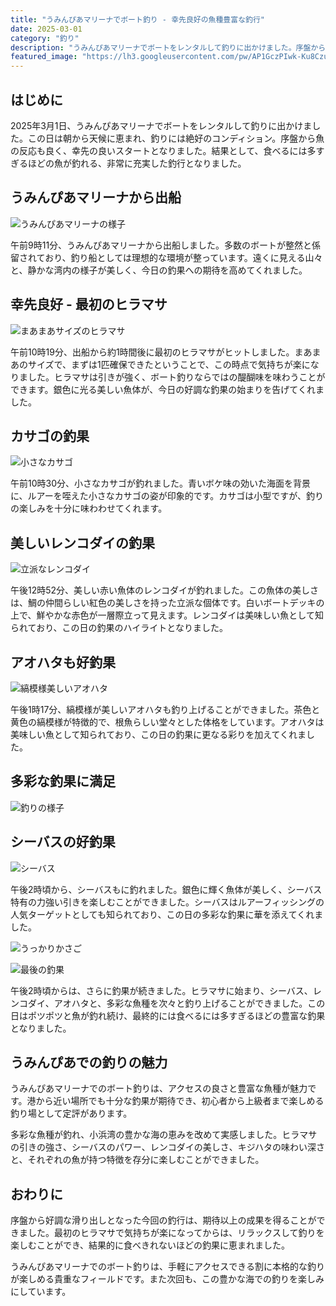 ```yaml
---
title: "うみんぴあマリーナでボート釣り - 幸先良好の魚種豊富な釣行"
date: 2025-03-01
category: "釣り"
description: "うみんぴあマリーナでボートをレンタルして釣りに出かけました。序盤からヒラマサが釣れる幸先の良いスタートで、その後も多彩な魚種が釣れる充実した釣行となりました。"
featured_image: "https://lh3.googleusercontent.com/pw/AP1GczPIwk-Ku8CzujUhQqV0SunJkHqX5qLwMMRfiE3Lr_QDt7IPqChK4vulYN-83ApHhvKWnM_Llrbcyu9ocy4YdVTvsqvd2MKlwzQRkaXeT36rsV_7xkr9BtKx2n_-mU-Noq9Zf-mXpKvdEC_h2TFDK21mcA=w800-h449-s-no-gm?authuser=0"
---
```


<!-- Google Photos元URL: https://photos.app.goo.gl/c1aW875ihP7HMuPn8 -->

## はじめに

2025年3月1日、うみんぴあマリーナでボートをレンタルして釣りに出かけました。この日は朝から天候に恵まれ、釣りには絶好のコンディション。序盤から魚の反応も良く、幸先の良いスタートとなりました。結果として、食べるには多すぎるほどの魚が釣れる、非常に充実した釣行となりました。

## うみんぴあマリーナから出船

![うみんぴあマリーナの様子](https://lh3.googleusercontent.com/pw/AP1GczP5W9r1Hm3l7X_no5D4zkWa1qAfOJwdrtoIlmvQPGEg3fnPhOk_X1dzdyteBGGU5G7nH_GUVFkyJCKB0OJ0GgN7Jzc0W_P5YFfLNa-Av7OeL6t1CwJCMB2NRAofk5ZvAp4R86s6Z65p8Q2LV4igl9b4tQ=w800-h600-s-no-gm?authuser=0)

午前9時11分、うみんぴあマリーナから出船しました。多数のボートが整然と係留されており、釣り船としては理想的な環境が整っています。遠くに見える山々と、静かな湾内の様子が美しく、今日の釣果への期待を高めてくれました。

## 幸先良好 - 最初のヒラマサ

![まあまあサイズのヒラマサ](https://lh3.googleusercontent.com/pw/AP1GczPIwk-Ku8CzujUhQqV0SunJkHqX5qLwMMRfiE3Lr_QDt7IPqChK4vulYN-83ApHhvKWnM_Llrbcyu9ocy4YdVTvsqvd2MKlwzQRkaXeT36rsV_7xkr9BtKx2n_-mU-Noq9Zf-mXpKvdEC_h2TFDK21mcA=w800-h449-s-no-gm?authuser=0)

午前10時19分、出船から約1時間後に最初のヒラマサがヒットしました。まあまあのサイズで、まずは1匹確保できたということで、この時点で気持ちが楽になりました。ヒラマサは引きが強く、ボート釣りならではの醍醐味を味わうことができます。銀色に光る美しい魚体が、今日の好調な釣果の始まりを告げてくれました。

## カサゴの釣果

![小さなカサゴ](https://lh3.googleusercontent.com/pw/AP1GczOAVdodpr8EyPkhvWLTfU4PY5rrQU0FPziGnTOOtaE8KJ7XP-Pd47Meo1WIKpr47cicBECuqJpDcTYqiiT3o3yq54ek3gxNA5u1J_M1bgiBdIiQHryPMX2t4P9GIwpgbJSGaabu1MLq5l03Fxhl8ycsHw=w800-h449-s-no-gm?authuser=0)

午前10時30分、小さなカサゴが釣れました。青いボケ味の効いた海面を背景に、ルアーを咥えた小さなカサゴの姿が印象的です。カサゴは小型ですが、釣りの楽しみを十分に味わわせてくれます。

## 美しいレンコダイの釣果

![立派なレンコダイ](https://lh3.googleusercontent.com/pw/AP1GczM4YEdowRIWBWb00dmgpeYqnjtjvTWD5I3Nz_Er8xHYwxZ76qqvf58fdMG3bvgBC-78FMHcxDZPH400qvO4YPj5dGG-IoVdW9jPKIRNbAzR_enARtlVw4MHVEZo6JpW_FCOdYo8UgMaq1flXuKvDMZN_w=w800-h449-s-no-gm?authuser=0)

午後12時52分、美しい赤い魚体のレンコダイが釣れました。この魚体の美しさは、鯛の仲間らしい紅色の美しさを持った立派な個体です。白いボートデッキの上で、鮮やかな赤色が一層際立って見えます。レンコダイは美味しい魚として知られており、この日の釣果のハイライトとなりました。

## アオハタも好釣果

![縞模様美しいアオハタ](https://lh3.googleusercontent.com/pw/AP1GczMHaAH5syFr-WuAKL8YU41UaBZFeN3-0hsVykASKF3rrNGFH56l4rjo32Kd2dVLOXwwkWw6WGQRuICJuvx9jw-Q9pVxXQ1gAio0DtifgEkIagljwlcExCeSQiNR7AtPnBOux7FmXgu5UqWp7CKHCJ9x8w=w800-h449-s-no-gm?authuser=0)

午後1時17分、縞模様が美しいアオハタも釣り上げることができました。茶色と黄色の縞模様が特徴的で、根魚らしい堂々とした体格をしています。アオハタは美味しい魚として知られており、この日の釣果に更なる彩りを加えてくれました。

## 多彩な釣果に満足

![釣りの様子](https://lh3.googleusercontent.com/pw/AP1GczOlt78gIwvM9YwzALvR_Hk-upPQvjSp4BLRL1GSTe95AxK-XXlCM_oQDoM5lQkOj_kx0OFroDtByBYRxqTjpYG3Z-oOlOg7_8hcAh4iIJ0PizxLyVWA_tHNvjYDSYiCRAANpzEeTZIWceYnvuhCk20l8g=w800-h449-s-no-gm?authuser=0)

## シーバスの好釣果

![シーバス](https://lh3.googleusercontent.com/pw/AP1GczPChBNNP0NvGwQYxPbu5a6jM8KTXmGv4OifZn9nuZBpty4YikvvzZwutE9Xq2MPyX77oTYkhw1jRH4mNWLw7Z1_NcbpeQEZCY-aDBpAYoUOxdfAt86gjL4z174jBQju6uLKp-w06P7dk10b2VAOso88mw=w800-h1423-s-no-gm?authuser=0)

午後2時頃から、シーバスもに釣れました。銀色に輝く魚体が美しく、シーバス特有の力強い引きを楽しむことができました。シーバスはルアーフィッシングの人気ターゲットとしても知られており、この日の多彩な釣果に華を添えてくれました。


![うっかりかさご](https://lh3.googleusercontent.com/pw/AP1GczPRWC3aF1CQgqxMNX4rM6_ApwPvvpgReC8geq6lEWzOp3_JmXAbTX43gbY0UCs31aUViAaPg1sLj2h4vik1V3p6LiXXQNjpIx_q1xBbZRowP7HxEWKNN4C1fRVecbZU5fGw7RtGRi2hcRFSd9yD_rycNA=w800-h1423-s-no-gm?authuser=0)

![最後の釣果](https://lh3.googleusercontent.com/pw/AP1GczMmeHYsJIoG7g-4AHJR8HdotIoPsaQqpm5GtsngtxEQSklEUjLthZcXoM1SqwechjBOSx5IuWzaY6Q6T7PtyEO6czfQ2uCxRCENI1FMpc2mrOH4DLNSgOL5dByZ1HFfuhJwOYyF4yOsbbgKTgxCAZ4RXQ=w800-h449-s-no-gm?authuser=0)

午後2時頃からは、さらに釣果が続きました。ヒラマサに始まり、シーバス、レンコダイ、アオハタと、多彩な魚種を次々と釣り上げることができました。この日はポツポツと魚が釣れ続け、最終的には食べるには多すぎるほどの豊富な釣果となりました。

## うみんぴあでの釣りの魅力

うみんぴあマリーナでのボート釣りは、アクセスの良さと豊富な魚種が魅力です。港から近い場所でも十分な釣果が期待でき、初心者から上級者まで楽しめる釣り場として定評があります。

多彩な魚種が釣れ、小浜湾の豊かな海の恵みを改めて実感しました。ヒラマサの引きの強さ、シーバスのパワー、レンコダイの美しさ、キジハタの味わい深さと、それぞれの魚が持つ特徴を存分に楽しむことができました。

## おわりに

序盤から好調な滑り出しとなった今回の釣行は、期待以上の成果を得ることができました。最初のヒラマサで気持ちが楽になってからは、リラックスして釣りを楽しむことができ、結果的に食べきれないほどの釣果に恵まれました。

うみんぴあマリーナでのボート釣りは、手軽にアクセスできる割に本格的な釣りが楽しめる貴重なフィールドです。また次回も、この豊かな海での釣りを楽しみにしています。